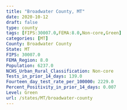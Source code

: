 ```yaml
---
title: "Broadwater County, MT"
date: 2020-10-12
draft: false
type: county
tags: [FIPS:30007.0,FEMA:8.0,Non-core,Green]
categories: [MT]
County: Broadwater County
State: MT
FIPS: 30007.0
FEMA_Region: 8.0
Population: 6237.0
NCHS_Urban_Rural_Classification: Non-core
Tests_in_prior_14_days: 139.0
Fourteen_day_test_rate_per_100000: 2229.0
Percent_Positivity_in_prior_14_days: 0.007
Level: Green
url: /states/MT/broadwater-county
---
```



